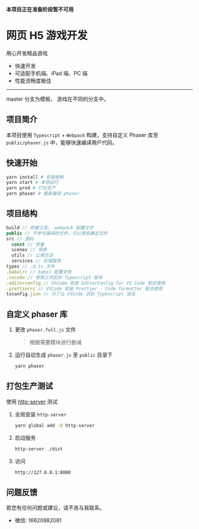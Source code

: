 **本项目正在准备阶段暂不可用**

# 网页 H5 游戏开发

用心开发精品游戏

- 快速开发
- 可适配手机端、iPad 端、PC 端
- 性能流畅度极佳

---

master 分支为模板， 游戏在不同的分支中。

## 项目简介

本项目使用 `Typescript` + `Webpack` 构建，支持自定义 Phaser 库至 `public/phaser.js` 中，能够快速编译用户代码。

## 快速开始

```bash
yarn install # 安装依赖
yarn start # 本地运行
yarn prod # 打包生产
yarn phaser # 重新编译 phaser
```

## 项目结构

```javascript
build // 构建工具， webpack 配置文件
public // 不参与编译的文件，可以放些静态文件
src // 源码
  const // 常量
  scenes // 场景
  utils // 公用方法
  services // 后端服务
types // .d.ts 文件
.babelrc // babel 配置文件
.vscode // 使用工作区的 Typescript 版本
.editorconfig // VSCode 安装 EditorConfig for VS Code 配合使用
.prettierrc // VSCode 安装 Prettier - Code formatter 配合使用
tsconfig.json // 为了让 VSCode 识别 Typescript 语法
```

## 自定义 phaser 库

1. 更改 `phaser.full.js` 文件

   > 根据需要模块进行删减

2. 运行自动生成 `phaser.js` 至 `public` 目录下

   ```bash
   yarn phaser
   ```

## 打包生产测试

使用 [http-server](https://github.com/http-party/http-server#readme) 测试

1. 全局安装 `http-server`

   ```bash
   yarn global add -D http-server
   ```

2. 启动服务

   ```bash
   http-server ./dist
   ```

3. 访问

   ```bash
   http://127.0.0.1:8080
   ```

## 问题反馈

若您有任何问题或建议，请不吝与我联系。

- 微信: 16620882081

